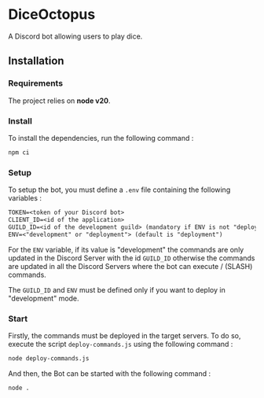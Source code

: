 # DiceOctopus

A Discord bot allowing users to play dice.

## Installation

### Requirements

The project relies on **node v20**.

### Install

To install the dependencies, run the following command :

```bash
npm ci
```

### Setup

To setup the bot, you must define a `.env` file containing the following variables :

```txt
TOKEN=<token of your Discord bot>
CLIENT_ID=<id of the application>
GUILD_ID=<id of the development guild> (mandatory if ENV is not "deployment")
ENV=<"development" or "deployment"> (default is "deployment")
```

For the `ENV` variable, if its value is "development" the commands are only updated in the Discord Server with the id `GUILD_ID` otherwise the commands are updated in all the Discord Servers where the bot can execute / (SLASH) commands.

The `GUILD_ID` and `ENV` must be defined only if you want to deploy in "development" mode.

### Start

Firstly, the commands must be deployed in the target servers. To do so, execute the script `deploy-commands.js` using the following command :

```bash
node deploy-commands.js
```

And then, the Bot can be started with the following command :

```bash
node .
```
